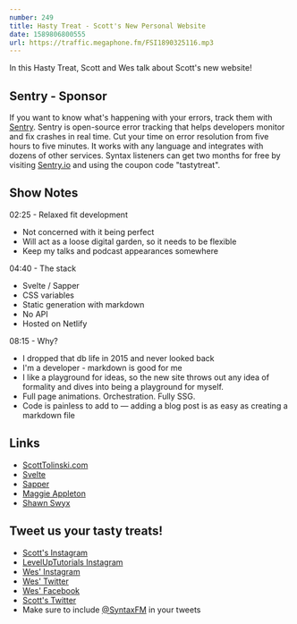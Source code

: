 ```yaml
---
number: 249
title: Hasty Treat - Scott's New Personal Website
date: 1589806800555
url: https://traffic.megaphone.fm/FSI1890325116.mp3
---
```


In this Hasty Treat, Scott and Wes talk about Scott's new website!

## Sentry - Sponsor
If you want to know what's happening with your errors, track them with [Sentry](https://sentry.io/). Sentry is open-source error tracking that helps developers monitor and fix crashes in real time. Cut your time on error resolution from five hours to five minutes. It works with any language and integrates with dozens of other services. Syntax listeners can get two months for free by visiting [Sentry.io](https://sentry.io/) and using the coupon code "tastytreat".

## Show Notes

02:25 - Relaxed fit development

* Not concerned with it being perfect
* Will act as a loose digital garden, so it needs to be flexible
* Keep my talks and podcast appearances somewhere 

04:40 - The stack

* Svelte / Sapper
* CSS variables 
* Static generation with markdown
* No API 
* Hosted on Netlify

08:15 - Why?

* I dropped that db life in 2015 and never looked back
* I'm a developer - markdown is good for me
* I like a playground for ideas, so the new site throws out any idea of formality and dives into being a playground for myself.
* Full page animations. Orchestration. Fully SSG.
* Code is painless to add to — adding a blog post is as easy as creating a markdown file

## Links
* [ScottTolinski.com](https://www.scotttolinski.com/)
* [Svelte](https://svelte.dev/)
* [Sapper](https://sapper.svelte.dev/)
* [Maggie Appleton](https://maggieappleton.com/)
* [Shawn Swyx](https://www.swyx.io/)

## Tweet us your tasty treats!
* [Scott's Instagram](https://www.instagram.com/stolinski/)
* [LevelUpTutorials Instagram](https://www.instagram.com/LevelUpTutorials/)
* [Wes' Instagram](https://www.instagram.com/wesbos/)
* [Wes' Twitter](https://twitter.com/wesbos)
* [Wes' Facebook](https://www.facebook.com/wesbos.developer)
* [Scott's Twitter](https://twitter.com/stolinski)
* Make sure to include [@SyntaxFM](https://twitter.com/SyntaxFM) in your tweets